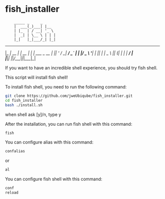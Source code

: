 # fish_installer
        _____ _     _                        
        |  ___(_)___| |__                     
        | |_  | / __| '_ \                    
        |  _| | \__ \ | | |                   
        |_|   |_|___/_| |_|                   
 ___           _        _ _           
|_ _|_ __  ___| |_ __ _| | | ___ _ __ 
 | || '_ \/ __| __/ _` | | |/ _ \ '__|
 | || | | \__ \ || (_| | | |  __/ |   
|___|_| |_|___/\__\__,_|_|_|\___|_|   

If you want to have an incredible shell experience, you should try fish shell.  

This script will install fish shell!  

To install fish shell, you need to run the following command:  

```bash
git clone https://github.com/jweUbiqube/fish_installer.git
cd fish_installer
bash ./install.sh
```
when shell ask [y]/n, type y


After the installation, you can run fish shell with this command:  
```bash
fish
```

You can configure alias with this command:  
```bash
confalias
```
or 
```bash
al
```

You can configure fish shell with this command:  
```bash
conf
reload
```
